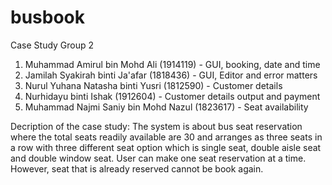 # busbook

Case Study Group 2
1. Muhammad Amirul bin Mohd Ali (1914119) - GUI, booking, date and time
2. Jamilah Syakirah binti Ja'afar (1818436) - GUI, Editor and error matters
3. Nurul Yuhana Natasha binti Yusri (1812590) - Customer details
4. Nurhidayu binti Ishak (1912604) - Customer details output and payment
5. Muhammad Najmi Saniy bin Mohd Nazul (1823617) - Seat availability

Decription of the case study:
The system is about bus seat reservation where the total seats readily available are 30 and arranges as three seats in a row with three different seat option which is  single seat, double aisle seat and double window seat. User can make one seat reservation at a time. However, seat that is already reserved cannot be book again.
